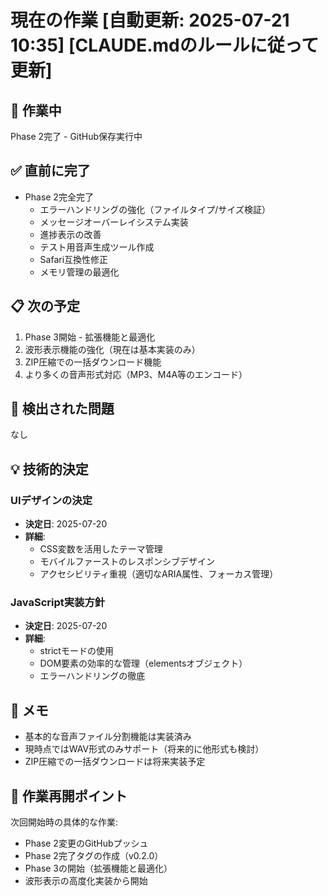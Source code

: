 # 現在の作業 [自動更新: 2025-07-21 10:35] [CLAUDE.mdのルールに従って更新]

## 🎯 作業中
Phase 2完了 - GitHub保存実行中

## ✅ 直前に完了
- Phase 2完全完了
  - エラーハンドリングの強化（ファイルタイプ/サイズ検証）
  - メッセージオーバーレイシステム実装
  - 進捗表示の改善
  - テスト用音声生成ツール作成
  - Safari互換性修正
  - メモリ管理の最適化

## 📋 次の予定
1. Phase 3開始 - 拡張機能と最適化
2. 波形表示機能の強化（現在は基本実装のみ）
3. ZIP圧縮での一括ダウンロード機能
4. より多くの音声形式対応（MP3、M4A等のエンコード）

## 🚨 検出された問題
なし

## 💡 技術的決定
### UIデザインの決定
- **決定日**: 2025-07-20
- **詳細**: 
  - CSS変数を活用したテーマ管理
  - モバイルファーストのレスポンシブデザイン
  - アクセシビリティ重視（適切なARIA属性、フォーカス管理）

### JavaScript実装方針
- **決定日**: 2025-07-20
- **詳細**: 
  - strictモードの使用
  - DOM要素の効率的な管理（elementsオブジェクト）
  - エラーハンドリングの徹底

## 📝 メモ
- 基本的な音声ファイル分割機能は実装済み
- 現時点ではWAV形式のみサポート（将来的に他形式も検討）
- ZIP圧縮での一括ダウンロードは将来実装予定

## 💾 作業再開ポイント
次回開始時の具体的な作業:
- Phase 2変更のGitHubプッシュ
- Phase 2完了タグの作成（v0.2.0）
- Phase 3の開始（拡張機能と最適化）
- 波形表示の高度化実装から開始
